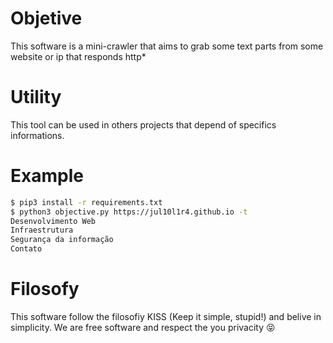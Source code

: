 # Objetive
This software is a mini-crawler that aims to grab some text parts from some website or ip that responds http*

# Utility
This tool can be used in others projects that depend of specifics informations.

# Example
```bash
$ pip3 install -r requirements.txt
$ python3 objective.py https://jul10l1r4.github.io -t
Desenvolvimento Web
Infraestrutura
Segurança da informação
Contato
```
# Filosofy
This software follow the filosofiy KISS (Keep it simple, stupid!) and belive in simplicity.
We are free software and respect the you privacity :stuck_out_tongue_closed_eyes:
